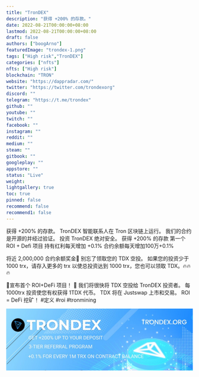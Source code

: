 ```yaml
---
title: "TronDEX"
description: "获得 +200% 的存款。"
date: 2022-08-21T00:00:00+08:00
lastmod: 2022-08-21T00:00:00+08:00
draft: false
authors: ["boogArno"]
featuredImage: "trondex-1.png"
tags: ["High risk","TronDEX"]
categories: ["nfts"]
nfts: ["High risk"]
blockchain: "TRON"
website: "https://dappradar.com/"
twitter: "https://twitter.com/trondexorg"
discord: ""
telegram: "https://t.me/trondex"
github: ""
youtube: ""
twitch: ""
facebook: ""
instagram: ""
reddit: ""
medium: ""
steam: ""
gitbook: ""
googleplay: ""
appstore: ""
status: "Live"
weight: 
lightgallery: true
toc: true
pinned: false
recommend: false
recommend1: false
---
```

获得 +200% 的存款。 TronDEX 智能联系人在 Tron 区块链上运行。 我们的合约是开源的并经过验证。 投资 TronDEX 绝对安全。
​​​获得 +200% 的存款
第一个 ROI + Defi 项目
持有红利每天增加 +0.1%
合约余额每天增加100万+0.1%

将近 2,000,000 合约余额奖金💎 别忘了领取您的 TDX 空投。 如果您的投资少于 1000 trx，请存入更多的 trx 以使总投资达到 1000 trx，您也可以领取 TDX。🔥🔥🔥

🚨宣布首个 ROI+DeFi 项目！ 🚨
我们将很快将 TDX 空投给 TronDEX 投资者。 每 1000trx 投资使您有权获得 1TDX 代币。 TDX 将在 Justswap 上市和交易。 ROI = DeFi 挖矿！ #定义 #roi #tronmining

![1080x360](1080x360.jpg)